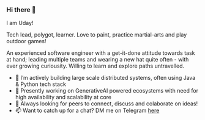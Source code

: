 ### Hi there 👋

<!--
**udayckumar/udayckumar** is a ✨ _special_ ✨ repository because its `README.md` (this file) appears on your GitHub profile.

Here are some ideas to get you started:

- 🔭 I’m currently working on ...
- 🌱 I’m currently learning ...
- 👯 I’m looking to collaborate on ...
- 🤔 I’m looking for help with ...
- 💬 Ask me about ...
- 📫 How to reach me: ...
- 😄 Pronouns: ...
- ⚡ Fun fact: ...
-->
I am Uday!

Tech lead, polygot, learner. Love to paint, practice martial-arts and play outdoor games!

An experienced software engineer with a get-it-done attitude towards task at hand; leading multiple teams and wearing a new hat quite often - with ever growing curiousity.  Willing to learn and explore paths untravelled.


- 🔭 I’m actively building large scale distributed systems, often using Java & Python tech stack
- 🌱 Presently working on GenerativeAI powered ecosystems with need for high availability and scalability at core
- 🤔 Always looking for peers to connect, discuss and colaborate on ideas!
- 📫 Want to catch up for a chat? DM me on Telegram [here](https://t.me/ud_ay)
